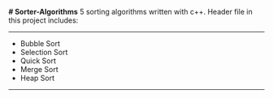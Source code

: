 **# Sorter-Algorithms**
5 sorting algorithms written with c++. Header file in this project includes:
***
- Bubble Sort
- Selection Sort
- Quick Sort
- Merge Sort
- Heap Sort
***
